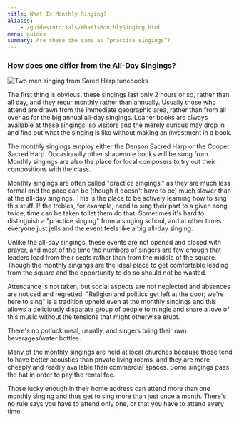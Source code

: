 ```yaml
---
title: What Is Monthly Singing?
aliases:
    - /guidestutorials/WhatIsMonthlySinging.html
menu: guides
summary: Are these the same as “practice singings”?
---
```

### How does one differ from the All-Day Singings?

![Two men singing from Sared Harp tunebooks](/img/jackson1.gif)

The first thing is obvious: these singings last only 2 hours or so, rather than all day, and they recur monthly rather than annually. Usually those who attend are drawn from the immediate geographic area, rather than from all over as for the big annual all-day singings. Loaner books are always available at these singings, so visitors and the merely curious may drop in and find out what the singing is like without making an investment in a book.

The monthly singings employ either the Denson Sacred Harp or the Cooper Sacred Harp. Occasionally other shapenote books will be sung from. Monthly singings are also the place for local composers to try out their compositions with the class.

Monthly singings are often called "practice singings," as they are much less formal and the pace can be (though it doesn't have to be) much slower than at the all-day singings. This is the place to be actively learning how to sing this stuff. If the trebles, for example, need to sing their part to a given song twice, time can be taken to let them do that. Sometimes it's hard to distinguish a "practice singing" from a singing school, and at other times everyone just jells and the event feels like a big all-day singing.

Unlike the all-day singings, these events are not opened and closed with prayer, and most of the time the numbers of singers are few enough that leaders lead from their seats rather than from the middle of the square. Though the monthly singings are the ideal place to get comfortable leading from the square and the opportunity to do so should not be wasted.

Attendance is not taken, but social aspects are not neglected and absences are noticed and regretted. "Religion and politics get left at the door; we're here to sing" is a tradition upheld even at the monthly singings and this allows a deliciously disparate group of people to mingle and share a love of this music without the tensions that might otherwise erupt.

There's no potluck meal, usually, and singers bring their own beverages/water bottles.

Many of the monthly singings are held at local churches because those tend to have better acoustics than private living rooms, and they are more cheaply and readily available than commercial spaces. Some singings pass the hat in order to pay the rental fee.

Those lucky enough in their home address can attend more than one monthly singing and thus get to sing more than just once a month. There's no rule says you have to attend only one, or that you have to attend every time.